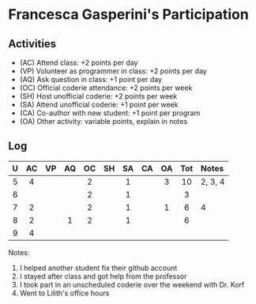 Francesca Gasperini's Participation
=============

## Activities ## 

+ (AC) Attend class: +2 points per day
+ (VP) Volunteer as programmer in class: +2 points per day
+ (AQ) Ask question in class: +1 point per day
+ (OC) Official coderie attendance: +2 points per week
+ (SH) Host unofficial coderie: +2 points per week
+ (SA) Attend unofficial coderie: +1 point per week
+ (CA) Co-author with new student: +1 point per program
+ (OA) Other activity: variable points, explain in notes

## Log ##

| U | AC | VP | AQ | OC | SH | SA | CA | OA | Tot | Notes
|:-:|:--:|:--:|:--:|:--:|:--:|:--:|:--:|:--:|:---:|:--------
| 5 |  4 |    |    |  2 |    |  1 |    |  3 |  10 |  2, 3, 4
| 6 |    |    |    |  2 |    |  1 |    |    |  3  |
| 7 |  2 |    |    |  2 |    |  1 |    |  1 |  6  |  4
| 8 |  2 |    |  1 |  2 |    |  1 |    |    |  6  |
| 9 |  4 |    |    |    |    |    |    |    |     |

Notes:

1. I helped another student fix their github account
2. I stayed after class and got help from the professor
3. I took part in an unscheduled coderie over the weekend with Dr. Korf
4. Went to Lilith's office hours
